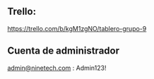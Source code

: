 ## Trello:

https://trello.com/b/kgM1zgNO/tablero-grupo-9

## Cuenta de administrador

admin@ninetech.com : Admin123!
